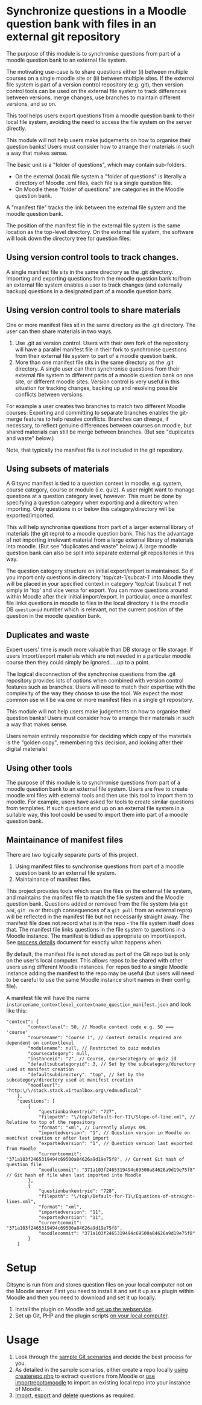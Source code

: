 # Synchronize questions in a Moodle question bank with files in an external git repository

The purpose of this module is to synchronise questions from part of a moodle question bank to an external file system.

The motivating use-case is to share questions either (i) between multiple courses on a single moodle site or (ii) between multiple sites.
If the external file system is part of a version control repository (e.g. git), then version control tools can be used on the external file system to track differences between versions, merge changes, use branches to maintain different versions, and so on.

This tool helps users export questions from a moodle question bank to their local file system, avoiding the need to access the file system on the server directly.

This module will not help users make judgements on how to organise their question banks!  Users must consider how to arrange their materials in such a way that makes sense.

The basic unit is a "folder of questions", which may contain sub-folders.

* On the external (local) file system a "folder of questions" is literally a directory of Moodle .xml files, each file is a single question file.
* On Moodle these "folder of questions" are categories in the Moodle question bank.

A "manifest file" tracks the link between the external file system and the moodle question bank.

The position of the manifest file in the external file system is the same location as the top-level directory.  On the external file system, the software will look down the directory tree for question files.

## Using version control tools to track changes.

A single manifest file sits in the same directory as the .git directory. Importing and exporting questions from the moodle question bank to/from an external file system enables a user to track changes (and externally backup) questions in a designated part of a moodle question bank.

## Using version control tools to share materials

One or more manifest files sit in the same directory as the .git directory.
The user can then share materials in two ways.

1. Use .git as version control.  Users with their own fork of the repository will have a parallel manifest file in their fork to synchronise questions from their external file system to part of a moodle question bank.
2. More than one manifest file sits in the same directory as the .git directory.  A single user can then synchronise questions from their external file system to different parts of a moodle question bank on one site, or different moodle sites.  Version control is very useful in this situation for tracking changes, backing up and resolving possible conflicts between versions.

For example a user creates two branches to match two different Moodle courses: Exporting and committing to separate branches enables the git-merge features to help resolve conflicts.  Branches can diverge, if necessary, to reflect genuine differences between courses on moodle, but shared materials can still be merge between branches.  (But see "duplicates and waste" below.)

Note, that typically the manifest file is _not_ included in the git repository.

## Using subsets of materials

A Gitsync manifest is tied to a question context in moodle, e.g. system, course category, course or module (i.e. quiz). A user might want to manage questions at a question category level, however. This must be done by specifying a question category when exporting and a directory when importing. Only questions in or below this category/directory will be exported/imported.

This will help synchronise questions from part of a larger external library of materials (the git repro) to a moodle question bank.  This has the advantage of not importing irrelevant material from a large external library of materials into moodle. (But see "duplicates and waste" below.) A large moodle question bank can also be split into separate external git repositories in this way.

The question category structure on initial export/import is maintained. So if you import only questions in directory 'top/cat-1/subcat-1' into Moodle they will be placed in your specified context in category 'top/cat 1/subcat 1' not simply in 'top' and vice versa for export. You can move questions around within Moodle after their initial import/export.  In particular, once a manifest file links questions in moodle to files in the local directory it is the moodle DB `questionid` number which is relevant, not the current position of the question in the moodle question bank.

## Duplicates and waste

Expert users' time is much more valuable than DB storage or file storage.  If users import/export materials which are not needed in a particular moodle course then they could simply be ignored.....up to a point.

The logical disconnection of the synchronise questions from the .git repository provides lots of options when combined with version control features such as branches.  Users will need to match their expertise with the complexity of the way they choose to use the tool.  We expect the most common use will be via one or more manifest files in a single git repository.

This module will not help users make judgements on how to organise their question banks!  Users must consider how to arrange their materials in such a way that makes sense.

Users remain entirely responsible for deciding which copy of the materials is the "golden copy", remembering this decision, and looking after their digital materials!

## Using other tools

The purpose of this module is to synchronise questions from part of a moodle question bank to an external file system.  Users are free to create moodle xml files with external tools and then use this tool to import them to moodle.  For example, users have asked for tools to create similar questions from templates.  If such questions end up on an external file system in a suitable way, this tool could be used to import them into part of a moodle question bank.

## Maintainance of manifest files

There are two logically separate parts of this project.

1. Using manifest files to synchronise questions from part of a moodle question bank to an external file system.
2. Maintainance of manifest files.

This project provides tools which scan the files on the external file system, and maintains the manifest file to match the file system and the Moodle question bank. Questions added or removed from the file system (via `git add`, `git rm` or through consequences of a `git pull` from an external repro) will be reflected in the manifest file but not necessarily straight away. The manifest file does not record what is in the repo - the file system itself does that. The manifest file links questions in the file system to questions in a Moodle instance. The manifest is tidied as appropriate on import/export. See [process details](doc/processdetails.md) document for exactly what happens when.

By default, the manifest file is not stored as part of the Git repo but is only on the user's local computer. This allows repos to be shared with other users using different Moodle instances. For repos tied to a single Moodle instance adding the manifest to the repo may be useful (but users will need to be careful to use the same Moodle instance short names in their config file).

A manifest file will have the name `instancename_contextlevel_contextname_question_manifest.json` and look like this:
```
"context": {
        "contextlevel": 50, // Moodle context code e.g. 50 === 'course'
        "coursename": "Course 1", // Context details required are dependent on contextlevel
        "modulename": null, // Restricted to quiz modules
        "coursecategory": null,
        "instanceid": "2", // Course, coursecategory or quiz id
        "defaultsubcategoryid": 3, // Set by the subcategory/directory used at manifest creation
        "defaultsubdirectory": "top", // Set by the subcategory/directory used at manifest creation
        "moodleurl": "http:\/\/stack.stack.virtualbox.org\/edmundlocal"
    },
    "questions": [
        {
            "questionbankentryid": "727",
            "filepath": "\/top\/Default-for-T1\/Slope-of-line.xml", // Relative to top of the repository
            "format": "xml", // Currently always XML
            "importedversion": "1", // Question version in Moodle on manifest creation or after last import
            "exportedversion": "1", // Question version last exported from Moodle
            "currentcommit": "371a103f2465319494c69500a84626a9d19e75f8", // Current Git hash of question file
            "moodlecommit": "371a103f2465319494c69500a84626a9d19e75f8" // Git hash of file when last imported into Moodle
        },
        {
            "questionbankentryid": "728",
            "filepath": "\/top\/Default-for-T1\/Equations-of-straight-lines.xml",
            "format": "xml",
            "importedversion": "11",
            "exportedversion": "11",
            "currentcommit": "371a103f2465319494c69500a84626a9d19e75f8",
            "moodlecommit": "371a103f2465319494c69500a84626a9d19e75f8"
        }
    ]
```
# Setup

Gitsync is run from and stores question files on your local computer not on the Moodle server. First you need to install it and set it up as a plugin within Moodle and then you need to download and set it up locally.

1. Install the plugin on Moodle and [set up the webservice](doc/webservicesetup.md).
2. Set up Git, PHP and the plugin scripts [on your local computer](doc/localsetup.md).

# Usage

1. Look through the [sample Git scenarios](doc/usinggit.md) and decide the best process for you.
2. As detailed in the sample scenarios, either create a repo locally [using createrepo.php](doc/createrepo.md) to extract questions from Moodle or [use importrepotomoodle](doc/importrepotomoodle.md) to import an existing local repo into your instance of Moodle.
3. [Import](doc/importrepotomoodle.md), [export](doc/exportrepofrommoodle.md) and [delete](doc/deletefrommoodle.md) questions as required.
